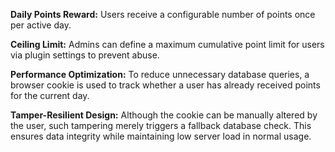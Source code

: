**Daily Points Reward:** Users receive a configurable number of points once per active day.

**Ceiling Limit:** Admins can define a maximum cumulative point limit for users via plugin settings to prevent abuse.

**Performance Optimization:** To reduce unnecessary database queries, a browser cookie is used to track whether a user has already received points for the current day.

**Tamper-Resilient Design:** Although the cookie can be manually altered by the user, such tampering merely triggers a fallback database check. This ensures data integrity while maintaining low server load in normal usage.

